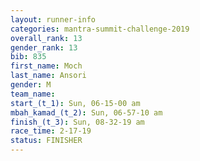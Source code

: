 ```yaml
---
layout: runner-info 
categories: mantra-summit-challenge-2019 
overall_rank: 13
gender_rank: 13
bib: 835
first_name: Moch
last_name: Ansori
gender: M
team_name:
start_(t_1): Sun, 06-15-00 am
mbah_kamad_(t_2): Sun, 06-57-10 am
finish_(t_3): Sun, 08-32-19 am
race_time: 2-17-19
status: FINISHER
---
```

